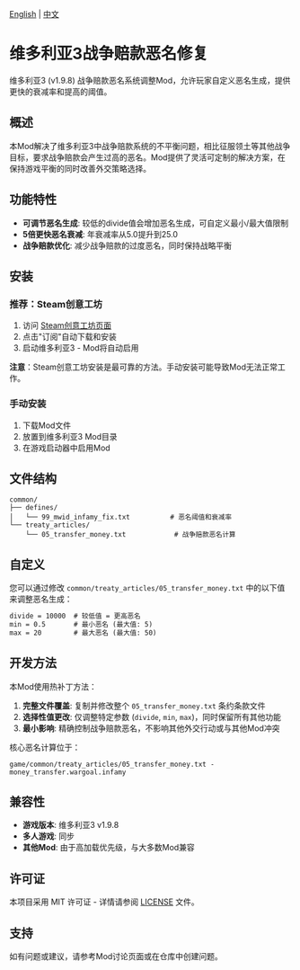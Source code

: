 [English](README.md) | [中文](README.zh.md)

# 维多利亚3战争赔款恶名修复

维多利亚3 (v1.9.8) 战争赔款恶名系统调整Mod，允许玩家自定义恶名生成，提供更快的衰减率和提高的阈值。

## 概述

本Mod解决了维多利亚3中战争赔款系统的不平衡问题，相比征服领土等其他战争目标，要求战争赔款会产生过高的恶名。Mod提供了灵活可定制的解决方案，在保持游戏平衡的同时改善外交策略选择。

## 功能特性

- **可调节恶名生成**: 较低的divide值会增加恶名生成，可自定义最小/最大值限制
- **5倍更快恶名衰减**: 年衰减率从5.0提升到25.0
- **战争赔款优化**: 减少战争赔款的过度恶名，同时保持战略平衡

## 安装

### 推荐：Steam创意工坊

1. 访问 [Steam创意工坊页面](https://steamcommunity.com/sharedfiles/filedetails/?id=3567979652)
2. 点击"订阅"自动下载和安装
3. 启动维多利亚3 - Mod将自动启用

**注意**：Steam创意工坊安装是最可靠的方法。手动安装可能导致Mod无法正常工作。

### 手动安装

1. 下载Mod文件
2. 放置到维多利亚3 Mod目录
3. 在游戏启动器中启用Mod

## 文件结构

```
common/
├── defines/
│   └── 99_mwid_infamy_fix.txt          # 恶名阈值和衰减率
└── treaty_articles/
    └── 05_transfer_money.txt            # 战争赔款恶名计算
```

## 自定义

您可以通过修改 `common/treaty_articles/05_transfer_money.txt` 中的以下值来调整恶名生成：

```txt
divide = 10000  # 较低值 = 更高恶名
min = 0.5       # 最小恶名 (最大值: 5)
max = 20        # 最大恶名 (最大值: 50)
```

## 开发方法

本Mod使用热补丁方法：

1. **完整文件覆盖**: 复制并修改整个 `05_transfer_money.txt` 条约条款文件
2. **选择性值更改**: 仅调整特定参数 (`divide`, `min`, `max`)，同时保留所有其他功能
3. **最小影响**: 精确控制战争赔款恶名，不影响其他外交行动或与其他Mod冲突

核心恶名计算位于：
```
game/common/treaty_articles/05_transfer_money.txt - money_transfer.wargoal.infamy
```

## 兼容性

- **游戏版本**: 维多利亚3 v1.9.8
- **多人游戏**: 同步
- **其他Mod**: 由于高加载优先级，与大多数Mod兼容

## 许可证

本项目采用 MIT 许可证 - 详情请参阅 [LICENSE](LICENSE) 文件。

## 支持

如有问题或建议，请参考Mod讨论页面或在仓库中创建问题。

